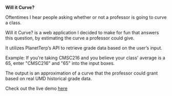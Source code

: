 **Will it Curve?** 

Oftentimes I hear people asking whether or not a professor is going to curve a class.

Will it Curve? is a web application I decided to make for fun that answers this question, by estimating the curve a professor could give.

It utilizes PlanetTerp’s API to retrieve grade data based on the user’s input.

Example: If you're taking CMSC216 and you believe your class' average is a 65, enter "CMSC216" and "65" into the input boxes. 

The output is an approximation of a curve that the professor could grant based on real UMD historical grade data.

Check out the live demo [here](https://www.curve.alexdob.com/)
